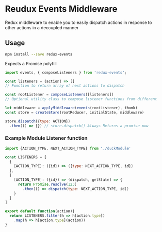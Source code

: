 # Reudux Events Middleware

Redux middleware to enable you to easily dispatch actions in response to other actions in a decoupled manner

## Usage
```bash
npm install --save redux-events
```
Expects a Promise polyfill
```js
import events, { composeListeners } from 'redux-events';
```

```js
const listeners = (action) => []
// Function to return array of next actions to dispatch

const rootListener = composeListeners([listeners])
// Optional utility class to compose listener functions from different modules

let middleware = applyMiddleware(events(rootListener), thunk)
const store = createStore(rootReducer, initialState, middleware)
```

```js
store.dispatch({type: ACTION})
  .then(() => {}) // store.dispatch() Always Returns a promise now
```

### Example Module Listener function
```js
import {ACTION_TYPE, NEXT_ACTION_TYPE} from './duckModule'

const LISTENERS = [
  {
    [ACTION_TYPE]: ({id}) => ({type: NEXT_ACTION_TYPE, id})
  },
  {
    [ACTION_TYPE]: ({id}) => (dispatch, getState) => {
      return Promise.resolve(123)
        .then(() => dispatch(type: NEXT_ACTION_TYPE, id))
    }
  }
]

export default function(action){
  return LISTENERS.filter(h => h[action.type])
    .map(h => h[action.type](action))
}
```
